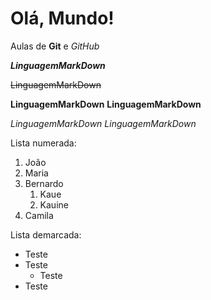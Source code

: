 # Olá, Mundo!
 Aulas de **Git** e *GitHub*

__*LinguagemMarkDown*__

~~LinguagemMarkDown~~

__LinguagemMarkDown__ **LinguagemMarkDown**

_LinguagemMarkDown_ *LinguagemMarkDown*

Lista numerada:

1. João
2. Maria
3. Bernardo
   1. Kaue
   2. Kauine
5. Camila

Lista demarcada:

* Teste
* Teste
   * Teste
* Teste
